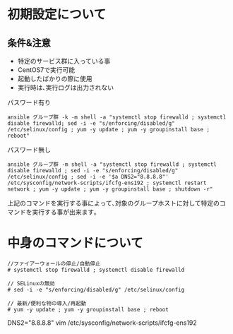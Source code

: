 # 初期設定について

## 条件&注意

- 特定のサービス群に入っている事
- CentOS7で実行可能
- 起動したばかりの際に使用
- 実行時は､実行ログは出力されない

パスワード有り

```
ansible グループ群 -k -m shell -a "systemctl stop firewalld ; systemctl disable firewalld; sed -i -e "s/enforcing/disabled/g" /etc/selinux/config ; yum -y update ; yum -y groupinstall base ; reboot"
```

パスワード無し

```
ansible グループ群 -m shell -a "systemctl stop firewalld ; systemctl disable firewalld ; sed -i -e "s/enforcing/disabled/g" /etc/selinux/config ; sed -i -e '$a DNS2="8.8.8.8"' /etc/sysconfig/network-scripts/ifcfg-ens192 ; systemctl restart network ; yum -y update ; yum -y groupinstall base ; shutdown -r"
```

上記のコマンドを実行する事によって､対象のグループホストに対して特定のコマンドを実行する事が出来ます｡


# 中身のコマンドについて
```
//ファイアーウォールの停止/自動停止
# systemctl stop firewalld ; systemctl disable firewalld

// SELinuxの無効
# sed -i -e "s/enforcing/disabled/g" /etc/selinux/config

// 最新/便利な物の導入/再起動
# yum -y update ; yum -y groupinstall base ; reboot
```

DNS2="8.8.8.8"
vim /etc/sysconfig/network-scripts/ifcfg-ens192